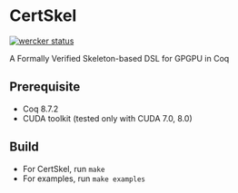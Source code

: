 # CertSkel

[![wercker status](https://app.wercker.com/status/782385b9d3161dee3e164f316999f6da/m/master "wercker status")](https://app.wercker.com/project/byKey/782385b9d3161dee3e164f316999f6da)

A Formally Verified Skeleton-based DSL for GPGPU in Coq

## Prerequisite

- Coq 8.7.2
- CUDA toolkit (tested only with CUDA 7.0, 8.0)

## Build

- For CertSkel, run `make`
- For examples, run `make examples`
